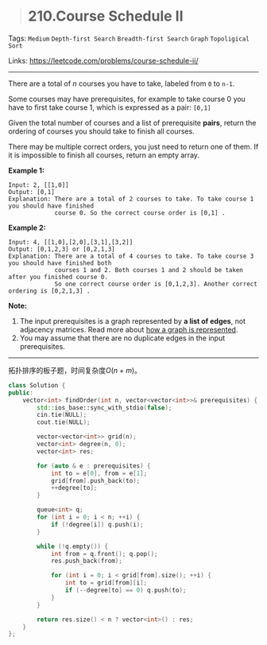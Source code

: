> # 210.Course Schedule II

Tags: `Medium` `Depth-first Search` `Breadth-first Search` `Graph` `Topoligical Sort`

Links: https://leetcode.com/problems/course-schedule-ii/

------

There are a total of *n* courses you have to take, labeled from `0` to `n-1`.

Some courses may have prerequisites, for example to take course 0 you have to first take course 1, which is expressed as a pair: `[0,1]`

Given the total number of courses and a list of prerequisite **pairs**, return the ordering of courses you should take to finish all courses.

There may be multiple correct orders, you just need to return one of them. If it is impossible to finish all courses, return an empty array.

**Example 1:**

```
Input: 2, [[1,0]] 
Output: [0,1]
Explanation: There are a total of 2 courses to take. To take course 1 you should have finished   
             course 0. So the correct course order is [0,1] .
```

**Example 2:**

```
Input: 4, [[1,0],[2,0],[3,1],[3,2]]
Output: [0,1,2,3] or [0,2,1,3]
Explanation: There are a total of 4 courses to take. To take course 3 you should have finished both     
             courses 1 and 2. Both courses 1 and 2 should be taken after you finished course 0. 
             So one correct course order is [0,1,2,3]. Another correct ordering is [0,2,1,3] .
```

**Note:**

1. The input prerequisites is a graph represented by **a list of edges**, not adjacency matrices. Read more about [how a graph is represented](https://www.khanacademy.org/computing/computer-science/algorithms/graph-representation/a/representing-graphs).
2. You may assume that there are no duplicate edges in the input prerequisites.

-----

拓扑排序的板子题，时间复杂度$O(n + m)$。

```c++
class Solution {
public:
    vector<int> findOrder(int n, vector<vector<int>>& prerequisites) {
    	std::ios_base::sync_with_stdio(false);
    	cin.tie(NULL);
    	cout.tie(NULL);

    	vector<vector<int>> grid(n);
    	vector<int> degree(n, 0);
    	vector<int> res;

    	for (auto & e : prerequisites) {
    		int to = e[0], from = e[1];
    		grid[from].push_back(to);
    		++degree[to];
    	}

    	queue<int> q;
    	for (int i = 0; i < n; ++i) {
    		if (!degree[i]) q.push(i);
    	}

    	while (!q.empty()) {
    		int from = q.front(); q.pop();
    		res.push_back(from);

    		for (int i = 0; i < grid[from].size(); ++i) {
                int to = grid[from][i];
    			if (--degree[to] == 0) q.push(to);
    		}
    	}

    	return res.size() < n ? vector<int>() : res;
    }
};
```

